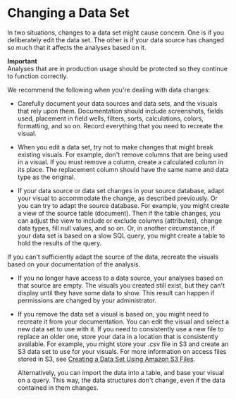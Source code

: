 # Changing a Data Set<a name="change-a-data-set"></a>

In two situations, changes to a data set might cause concern\. One is if you deliberately edit the data set\. The other is if your data source has changed so much that it affects the analyses based on it\. 

**Important**  
Analyses that are in production usage should be protected so they continue to function correctly\. 

We recommend the following when you're dealing with data changes:

+ Carefully document your data sources and data sets, and the visuals that rely upon them\. Documentation should include screenshots, fields used, placement in field wells, filters, sorts, calculations, colors, formatting, and so on\. Record everything that you need to recreate the visual\.

+  When you edit a data set, try not to make changes that might break existing visuals\. For example, don't remove columns that are being used in a visual\. If you must remove a column, create a calculated column in its place\. The replacement column should have the same name and data type as the original\. 

+  If your data source or data set changes in your source database, adapt your visual to accommodate the change, as described previously\. Or you can try to adapt the source database\. For example, you might create a view of the source table \(document\)\. Then if the table changes, you can adjust the view to include or exclude columns \(attributes\), change data types, fill null values, and so on\. Or, in another circumstance, if your data set is based on a slow SQL query, you might create a table to hold the results of the query\. 

  If you can't sufficiently adapt the source of the data, recreate the visuals based on your documentation of the analysis\.

+ If you no longer have access to a data source, your analyses based on that source are empty\. The visuals you created still exist, but they can't display until they have some data to show\. This result can happen if permissions are changed by your administrator\.

+ If you remove the data set a visual is based on, you might need to recreate it from your documentation\. You can edit the visual and select a new data set to use with it\. If you need to consistently use a new file to replace an older one, store your data in a location that is consistently available\. For example, you might store your \.csv file in S3 and create an S3 data set to use for your visuals\. For more information on access files stored in S3, see [Creating a Data Set Using Amazon S3 Files](create-a-data-set-s3.md)\. 

  Alternatively, you can import the data into a table, and base your visual on a query\. This way, the data structures don't change, even if the data contained in them changes\.
